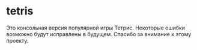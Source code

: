 # tetris
Это консольная версия популярной игры Тетрис. Некоторые ошибки возможно будут исправлены в будущем. Спасибо за внимание к этому проекту.

